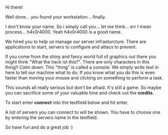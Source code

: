 Hi there!

Well done... you found your workstation... finally.

I don't know your name. So i simply call you... let me think... err I mean process... h4x0r4000.
Yeah h4x0r4000 is a good name.

We hired you to help us manage our server infrasturcture. There are applications to start, servers to configure and attacs to prevent.

If you come from the shiny and fancy world full of graphics out there you might think "What the heck ist this?".
There are only characters in this thing!! _Calm down_. This "thing" is called a console.
We simply write text in here to tell our machine what to do. If you know what you do this is even faster than moving your mouse and clicking on something to perform a task.

This sounds all really serious but don't be afraid. It's still a game. So maybe you can sacrifice 
some of your valuable time and check out the **credits**.

To start enter **connect** into the textfield below and hit enter.

A list of servers you can connect to will be shown.
You have to choose one by entering the servers name in the textfield.

So have fun and do a great job :)